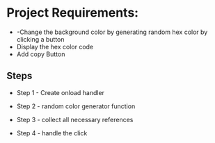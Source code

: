 # Project Requirements:

* -Change the background color by generating random hex color by clicking a button
* Display the hex color code
* Add copy Button


## Steps

* Step 1 - Create onload handler

* Step 2 - random color generator function

* Step 3 - collect all necessary references

* Step 4 - handle the click